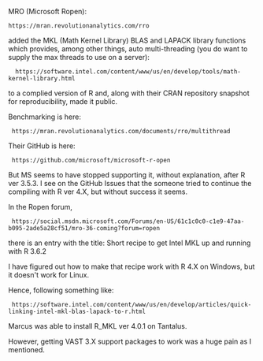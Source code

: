 
MRO (Microsoft Ropen):

    https://mran.revolutionanalytics.com/rro

added the  MKL (Math Kernel Library)  BLAS and LAPACK library functions which provides, among other things, auto multi-threading (you do want to supply the max threads to use on a server):

      https://software.intel.com/content/www/us/en/develop/tools/math-kernel-library.html

to a complied version of R and, along with their CRAN repository snapshot for reproducibility, made it public. 

Benchmarking is here:

     https://mran.revolutionanalytics.com/documents/rro/multithread

Their GitHub is here:

     https://github.com/microsoft/microsoft-r-open

But MS seems to have stopped supporting it, without explanation, after R ver 3.5.3. I see on the GitHub Issues that the someone tried to continue the compiling with R ver 4.X, but without success it seems.


In the Ropen forum,

     https://social.msdn.microsoft.com/Forums/en-US/61c1c0c0-c1e9-47aa-b095-2ade5a28cf51/mro-36-coming?forum=ropen

there is an entry with the title:  Short recipe to get Intel MKL up and running with R 3.6.2

I have figured out how to make that recipe work with R 4.X on Windows, but it doesn't work for Linux.


Hence, following something like:

     https://software.intel.com/content/www/us/en/develop/articles/quick-linking-intel-mkl-blas-lapack-to-r.html

Marcus was able to install R_MKL ver 4.0.1 on Tantalus.

However, getting VAST 3.X support packages to work was a huge pain as I mentioned.


